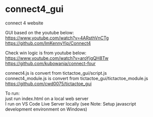 # connect4_gui  
connect 4 website  

GUI based on the youtube below:    
https://www.youtube.com/watch?v=4ARsthVnCTg  
https://github.com/ImKennyYip/Connect4  

Check win logic is from youtube below:  
https://www.youtube.com/watch?v=aroYjgQH8Tw  
https://github.com/kubowania/connect-four  

connect4.js is convert from tictactoe_gui/script.js    
connect4_module.js is convert from tictactoe_gui/tictactoe_module.js    
https://github.com/cwd0075/tictactoe_gui  


To run:  
just run index.html on a local web server  
I run on VS Code Live Server locally (see Note: Setup javascript development environment on Windows)  
